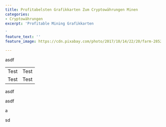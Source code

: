 ```yaml
---
title: Profitabelsten Grafikkarten Zum Cryptowährungen Minen
categories:
- Cryptowährungen
excerpt: 'Profitable Mining Grafikkarten

'
feature_text: ''
feature_image: https://cdn.pixabay.com/photo/2017/10/14/22/20/farm-2852024_1280.jpg

---
```

asdf

<table>

<tr>

<td>Test</td>

<td>Test</td>

</tr>

<tr>

<td>Test</td>

<td>Test</td>

</tr>

</table>

asdf

asdf

a

sd